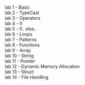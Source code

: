 lab 1 - Basic\
lab 2 - TypeCast\
lab 3 - Operators\
lab 4 - if\
lab 5 - if.. else..\
lab 6 - Loops\
lab 7 - Patterns\
lab 8 - Functions\
lab 9 - Array\
lab 10 - String\
lab 11 - Pointer\
lab 12 - Dynamic Memory Allocation\
lab 13 - Struct\
lab 14 - File Handling